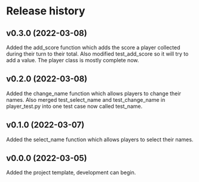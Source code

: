 Release history
========================
v0.3.0 (2022-03-08)
------------------------
Added the add_score function which adds the score a player collected during
their turn to their total. Also modified test_add_score so it will try to
add a value. The player class is mostly complete now.

v0.2.0 (2022-03-08)
------------------------
Added the change_name function which allows players to change their names.
Also merged test_select_name and test_change_name in player_test.py into
one test case now called test_name.

v0.1.0 (2022-03-07)
------------------------
Added the select_name function which allows players to select their names.

v0.0.0 (2022-03-05)
------------------------

Added the project template, development can begin.
